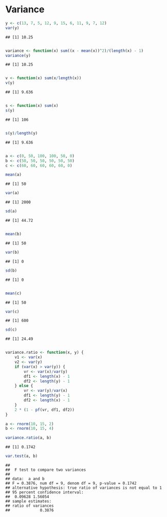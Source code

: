 Variance
========

```r
y <- c(13, 7, 5, 12, 9, 15, 6, 11, 9, 7, 12)
var(y)
```

```
## [1] 10.25
```

```r

variance <- function(x) sum((x - mean(x))^2)/(length(x) - 1)
variance(y)
```

```
## [1] 10.25
```

```r

v <- function(x) sum(x/length(x))
v(y)
```

```
## [1] 9.636
```

```r

s <- function(x) sum(x)
s(y)
```

```
## [1] 106
```

```r

s(y)/length(y)
```

```
## [1] 9.636
```

```r

a <- c(0, 50, 100, 100, 50, 0)
b <- c(50, 50, 50, 50, 50, 50)
c <- c(60, 60, 60, 60, 60, 0)

mean(a)
```

```
## [1] 50
```

```r
var(a)
```

```
## [1] 2000
```

```r
sd(a)
```

```
## [1] 44.72
```

```r

mean(b)
```

```
## [1] 50
```

```r
var(b)
```

```
## [1] 0
```

```r
sd(b)
```

```
## [1] 0
```

```r

mean(c)
```

```
## [1] 50
```

```r
var(c)
```

```
## [1] 600
```

```r
sd(c)
```

```
## [1] 24.49
```

```r

variance.ratio <- function(x, y) {
    v1 <- var(x)
    v2 <- var(y)
    if (var(x) > var(y)) {
        vr <- var(x)/var(y)
        df1 <- length(x) - 1
        df2 <- length(y) - 1
    } else {
        vr <- var(y)/var(x)
        df1 <- length(y) - 1
        df2 <- length(x) - 1
    }
    2 * (1 - pf(vr, df1, df2))
}

a <- rnorm(10, 15, 2)
b <- rnorm(10, 15, 4)

variance.ratio(a, b)
```

```
## [1] 0.1742
```

```r
var.test(a, b)
```

```
## 
## 	F test to compare two variances
## 
## data:  a and b 
## F = 0.3876, num df = 9, denom df = 9, p-value = 0.1742
## alternative hypothesis: true ratio of variances is not equal to 1 
## 95 percent confidence interval:
##  0.09628 1.56054 
## sample estimates:
## ratio of variances 
##             0.3876
```

```r

```

